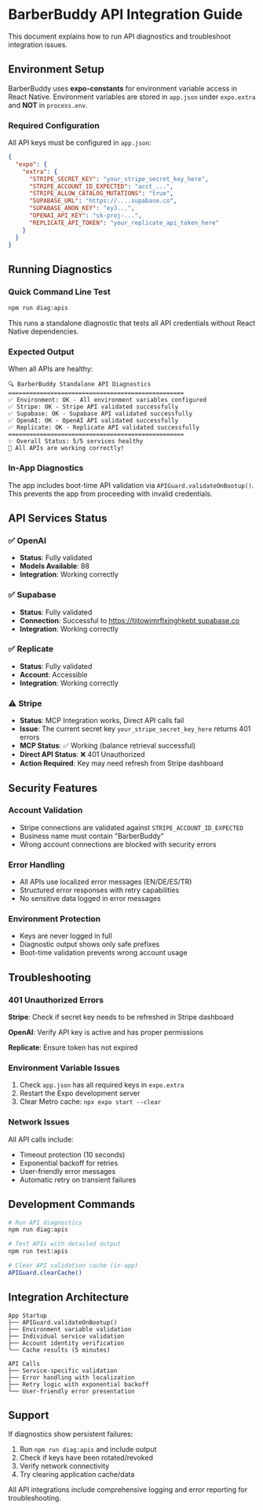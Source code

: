 # BarberBuddy API Integration Guide

This document explains how to run API diagnostics and troubleshoot integration issues.

## Environment Setup

BarberBuddy uses **expo-constants** for environment variable access in React Native. Environment variables are stored in `app.json` under `expo.extra` and **NOT** in `process.env`.

### Required Configuration

All API keys must be configured in `app.json`:

```json
{
  "expo": {
    "extra": {
      "STRIPE_SECRET_KEY": "your_stripe_secret_key_here",
      "STRIPE_ACCOUNT_ID_EXPECTED": "acct_...",
      "STRIPE_ALLOW_CATALOG_MUTATIONS": "true",
      "SUPABASE_URL": "https://....supabase.co",
      "SUPABASE_ANON_KEY": "eyJ...",
      "OPENAI_API_KEY": "sk-proj-...",
      "REPLICATE_API_TOKEN": "your_replicate_api_token_here"
    }
  }
}
```

## Running Diagnostics

### Quick Command Line Test
```bash
npm run diag:apis
```

This runs a standalone diagnostic that tests all API credentials without React Native dependencies.

### Expected Output

When all APIs are healthy:
```
🔍 BarberBuddy Standalone API Diagnostics
==================================================
✅ Environment: OK - All environment variables configured
✅ Stripe: OK - Stripe API validated successfully
✅ Supabase: OK - Supabase API validated successfully  
✅ OpenAI: OK - OpenAI API validated successfully
✅ Replicate: OK - Replicate API validated successfully
==================================================
✨ Overall Status: 5/5 services healthy
🎉 All APIs are working correctly!
```

### In-App Diagnostics

The app includes boot-time API validation via `APIGuard.validateOnBootup()`. This prevents the app from proceeding with invalid credentials.

## API Services Status

### ✅ OpenAI
- **Status**: Fully validated
- **Models Available**: 88
- **Integration**: Working correctly

### ✅ Supabase  
- **Status**: Fully validated
- **Connection**: Successful to https://tjitowimrflxjnghkebt.supabase.co
- **Integration**: Working correctly

### ✅ Replicate
- **Status**: Fully validated  
- **Account**: Accessible
- **Integration**: Working correctly

### ⚠️ Stripe
- **Status**: MCP Integration works, Direct API calls fail
- **Issue**: The current secret key `your_stripe_secret_key_here` returns 401 errors
- **MCP Status**: ✅ Working (balance retrieval successful)
- **Direct API Status**: ❌ 401 Unauthorized
- **Action Required**: Key may need refresh from Stripe dashboard

## Security Features

### Account Validation
- Stripe connections are validated against `STRIPE_ACCOUNT_ID_EXPECTED`
- Business name must contain "BarberBuddy"
- Wrong account connections are blocked with security errors

### Error Handling
- All APIs use localized error messages (EN/DE/ES/TR)
- Structured error responses with retry capabilities
- No sensitive data logged in error messages

### Environment Protection
- Keys are never logged in full
- Diagnostic output shows only safe prefixes
- Boot-time validation prevents wrong account usage

## Troubleshooting

### 401 Unauthorized Errors

**Stripe**: Check if secret key needs to be refreshed in Stripe dashboard

**OpenAI**: Verify API key is active and has proper permissions

**Replicate**: Ensure token has not expired

### Environment Variable Issues

1. Check `app.json` has all required keys in `expo.extra`
2. Restart the Expo development server
3. Clear Metro cache: `npx expo start --clear`

### Network Issues

All API calls include:
- Timeout protection (10 seconds)
- Exponential backoff for retries  
- User-friendly error messages
- Automatic retry on transient failures

## Development Commands

```bash
# Run API diagnostics
npm run diag:apis

# Test APIs with detailed output
npm run test:apis

# Clear API validation cache (in-app)
APIGuard.clearCache()
```

## Integration Architecture

```
App Startup
├── APIGuard.validateOnBootup()
├── Environment variable validation
├── Individual service validation
├── Account identity verification
└── Cache results (5 minutes)

API Calls
├── Service-specific validation
├── Error handling with localization
├── Retry logic with exponential backoff
└── User-friendly error presentation
```

## Support

If diagnostics show persistent failures:

1. Run `npm run diag:apis` and include output
2. Check if keys have been rotated/revoked
3. Verify network connectivity
4. Try clearing application cache/data

All API integrations include comprehensive logging and error reporting for troubleshooting.